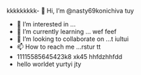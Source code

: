 kkkkkkkkk- 👋 Hi, I’m @nasty69konichiva tuy
- 👀 I’m interested in ...
- 🌱 I’m currently learning ... wef
feef
- 💞️ I’m looking to collaborate on ...t iultui
- 📫 How to reach me ...rstur tt
- 11115585645423k8 xk45 hhfdzhhfdd
- hello worldet yurtyi
jty
<!---
nasty69konichiva/nasty69konichiva is a ✨ special ✨ repository because its `README.md` (this file) appears on your GitHub profile.
You can click the Preview link to take a look at your changes.
--->
